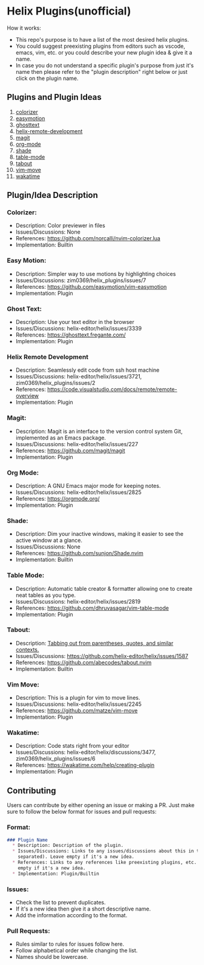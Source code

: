 # Helix Plugins(unofficial)

How it works:

*   This repo's purpose is to have a list of the most desired helix plugins.
*   You could suggest preexisting plugins from editors such as vscode, emacs,
    vim, etc. or you could describe your new plugin idea & give it a name.
*   In case you do not understand a specific plugin's purpose from just it's
    name then please refer to the "plugin description" right below or just
    click on the plugin name.

## Plugins and Plugin Ideas

1.  [ colorizer ](#colorizer)
2.  [ easymotion ](#easymotion)
3.  [ ghosttext ](#GhostText)
4.  [ helix-remote-development ](#helix-remote-development)
5.  [ magit ](#magit)
6.  [ org-mode ](#org-mode)
7.  [ shade ](#shade)
8.  [ table-mode ](#table-mode)
9.  [ tabout ](#tabout)
10. [ vim-move ](#vim-move)
11. [ wakatime ](#wakatime)

## Plugin/Idea Description

### Colorizer:

*   Description: Color previewer in files
*   Issues/Discussions: None
*   References: <https://github.com/norcalli/nvim-colorizer.lua>
*   Implementation: Builtin

### Easy Motion:

*   Description: Simpler way to use motions by highlighting choices
*   Issues/Discussions: zim0369/helix\_plugins/issues/7
*   References: <https://github.com/easymotion/vim-easymotion>
*   Implementation: Plugin

### Ghost Text:

*   Description: Use your text editor in the browser
*   Issues/Discussions: helix-editor/helix/issues/3339
*   References: <https://ghosttext.fregante.com/>
*   Implementation: Plugin

### Helix Remote Development

*   Description: Seamlessly edit code from ssh host machine
*   Issues/Discussions: helix-editor/helix/issues/3721, zim0369/helix\_plugins/issues/2
*   References: <https://code.visualstudio.com/docs/remote/remote-overview>
*   Implementation: Plugin

### Magit:

*   Description: Magit is an interface to the version control system Git,
    implemented as an Emacs package.
*   Issues/Discussions: helix-editor/helix/issues/227
*   References: <https://github.com/magit/magit>
*   Implementation: Plugin

### Org Mode:

*   Description: A GNU Emacs major mode for keeping notes.
*   Issues/Discussions: helix-editor/helix/issues/2825
*   References: <https://orgmode.org/>
*   Implementation: Plugin

### Shade:

*   Description: Dim your inactive windows, making it easier to see the active
    window at a glance.
*   Issues/Discussions: None
*   References: <https://github.com/sunjon/Shade.nvim>
*   Implementation: Builtin

### Table Mode:

*   Description: Automatic table creator & formatter allowing one to create neat tables as you type.
*   Issues/Discussions: helix-editor/helix/issues/2819
*   References: <https://github.com/dhruvasagar/vim-table-mode>
*   Implementation: Plugin

### Tabout:

*   Description: [Tabbing out from parentheses, quotes, and similar contexts.](https://github.com/helix-editor/helix/issues/1587#issue-1115976332)
*   Issues/Discussions: <https://github.com/helix-editor/helix/issues/1587>
*   References: <https://github.com/abecodes/tabout.nvim>
*   Implementation: Builtin

### Vim Move:

*   Description: This is a plugin for vim to move lines.
*   Issues/Discussions: helix-editor/helix/issues/2245
*   References: <https://github.com/matze/vim-move>
*   Implementation: Plugin

### Wakatime:

*   Description: Code stats right from your editor
*   Issues/Discussions: helix-editor/helix/discussions/3477, zim0369/helix\_plugins/issues/6
*   References: <https://wakatime.com/help/creating-plugin>
*   Implementation: Plugin

## Contributing

Users can contribute by either opening an issue or making a PR. Just make sure
to follow the below format for issues and pull requests:

### Format:

```markdown
### Plugin Name
  * Description: Description of the plugin.
  * Issues/Discussions: Links to any issues/discussions about this in the helix repo or this repo(comma
    separated). Leave empty if it's a new idea.
  * References: Links to any references like preexisting plugins, etc. Leave
    empty if it's a new idea.
  * Implementation: Plugin/Builtin
```

### Issues:

*   Check the list to prevent duplicates.
*   If it's a new idea then give it a short descriptive name.
*   Add the information according to the format.

### Pull Requests:

*   Rules similar to rules for issues follow here.
*   Follow alphabetical order while changing the list.
*   Names should be lowercase.
